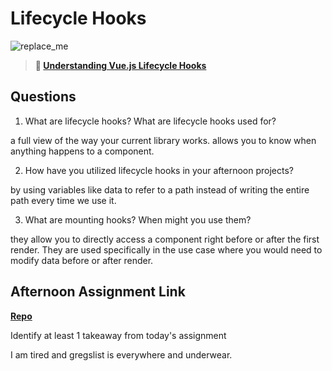 # Lifecycle Hooks

![replace_me](https://codeworks.blob.core.windows.net/public/assets/img/illustrations/placeholder.svg)

> **📖 [Understanding Vue.js Lifecycle Hooks](https://codeworksacademy.com/fs-student-guide/resources/wk6/03-Vue-Lifecycle-Hooks)**

## Questions

1. What are lifecycle hooks? What are lifecycle hooks used for?

a full view of the way your current library works. allows you to know when anything happens to a component.

2. How have you utilized lifecycle hooks in your afternoon projects?

by using variables like data to refer to a path instead of writing the entire path every time we use it.

3. What are mounting hooks? When might you use them?

they allow you to directly access a component right before or after the first render. They are used specifically in the use case where you would need to modify data before or after render.

## Afternoon Assignment Link

**[Repo](https://github.com/DonlynFGI/late-fall21-gregslist-vue)**

Identify at least 1 takeaway from today's assignment

I am tired and gregslist is everywhere and underwear.
